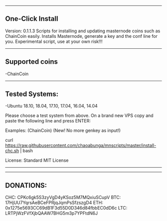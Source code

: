---------
One-Click Install
---------

Version: 0.1.1.3
Scripts for installing and updating masternode coins such as ChainCoin easily. Installs Masternode, generate a key and the conf line for you.
Experimental script, use at your own risk!!!

----------------
Supported coins
----------------
-ChainCoin

---------------
Tested Systems: 
---------------
-Ubuntu 18.10, 18.04, 17.10, 17.04, 16.04, 14.04

Please choose a test system from above.
On a brand new VPS copy and paste the following line and press ENTER:

Examples:
(ChainCoin) (New! No more genkey as input!)

curl https://raw.githubusercontent.com/chaoabunga/mnscripts/master/install-chc.sh | bash

License:  Standard MIT License

**********

---------------
DONATIONS: 
--------------- 
CHC: CPKc6gk5S3zyVgD4yKSoz5M7MQxiuSCupV
BTC: 17HjUU7YqrsAeBCeFPRjqJqmPsSfzszgD4
ETH: 0x1275e5693CC69dB1F3d55D0D346d84fbbEC0dD6c
LTC: LRTPjWzFVfXjbQAAW7BHG5m3p7YPFtdN6J
